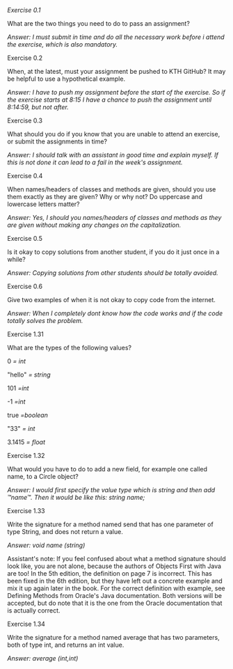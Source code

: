 *Exercise 0.1*

What are the two things you need to do to pass an assignment?

*Answer: I must submit in time and do all the necessary work before i attend the exercise, which is also mandatory.*


Exercise 0.2

When, at the latest, must your assignment be pushed to KTH GitHub? It may be helpful to use a hypothetical example.

*Answer: I have to push my assignment before the start of the exercise. So if the exercise starts at 8:15 I have a chance to push the assignment until 8:14:59, but not after.*


Exercise 0.3

What should you do if you know that you are unable to attend an exercise, or submit the assignments in time?

*Answer: I should talk with an assistant in good time and explain myself. If this is not done it can lead to a fail in the week's assignment.*


Exercise 0.4

When names/headers of classes and methods are given, should you use them exactly as they are given? Why or why not? Do uppercase and lowercase letters matter?

*Answer: Yes, I should you names/headers of classes and methods as they are given without making any changes on the capitalization.*


Exercise 0.5

Is it okay to copy solutions from another student, if you do it just once in a while?

*Answer: Copying solutions from other students should be totally avoided.*


Exercise 0.6

Give two examples of when it is not okay to copy code from the internet.

*Answer: When I completely dont know how the code works and if the code totally solves the problem.*



Exercise 1.31

What are the types of the following values?

0 *= int*

"hello" *= string*

101 *=int*

-1 *=int*

true *=boolean*

"33" *= int*

3.1415 *= float*


Exercise 1.32

What would you have to do to add a new field, for example one called name, to a Circle object?

*Answer: I would first specify the value type which is string and then add ™name™. Then it would be like this: string name;*


Exercise 1.33

Write the signature for a method named send that has one parameter of type String, and does not return a value.

*Answer: void name (string)*


Assistant's note: If you feel confused about what a method signature should look like, you are not alone, because the authors of Objects First with Java are too! In the 5th edition, the definition on page 7 is incorrect. This has been fixed in the 6th edition, but they have left out a concrete example and mix it up again later in the book. For the correct definition with example, see Defining Methods from Oracle's Java documentation. Both versions will be accepted, but do note that it is the one from the Oracle documentation that is actually correct.

Exercise 1.34

Write the signature for a method named average that has two parameters, both of type int, and returns an int value.

*Answer: average (int,int)*
